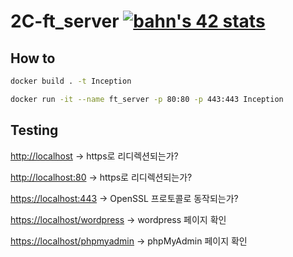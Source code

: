 # 2C-ft_server [![bahn's 42 stats](https://badge42.vercel.app/api/v2/cl1n6fb2j003009l0lfanbfyx/stats?cursusId=21&coalitionId=85)](https://github.com/JaeSeoKim/badge42)

## How to

```bash
docker build . -t Inception
```

```bash
docker run -it --name ft_server -p 80:80 -p 443:443 Inception
```

## Testing
[http://localhost](http://localhost/) -> https로 리디렉션되는가?

[http://localhost:80](http://localhost/) -> https로 리디렉션되는가?

[https://localhost:443](https://localhost/) -> OpenSSL 프로토콜로 동작되는가?

[https://localhost/wordpress](https://localhost/wordpress) -> wordpress 페이지 확인

[https://localhost/phpmyadmin](https://localhost/phpmyadmin) -> phpMyAdmin 페이지 확인